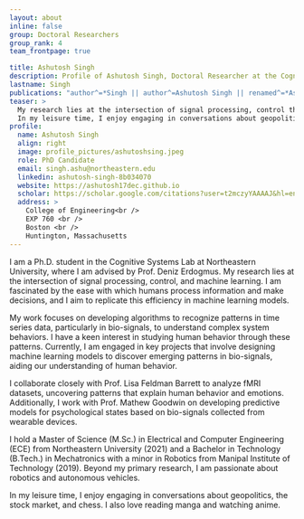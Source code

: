 ```yaml
---
layout: about
inline: false
group: Doctoral Researchers
group_rank: 4
team_frontpage: true

title: Ashutosh Singh
description: Profile of Ashutosh Singh, Doctoral Researcher at the Cognitive Systems Lab
lastname: Singh
publications: "author^=*Singh || author^=Ashutosh Singh || renamed^=*Ashutosh Singh"
teaser: >
  My research lies at the intersection of signal processing, control theory, and machine learning. I am particularly interested in understanding complex dynamical systems through the analysis of spatio-temporal data. By integrating techniques from signal processing and control theory, I aim to uncover the underlying mechanisms governing these complex systems. Currently, I am engaged in projects ranging from designing machine learning models to draw inference from bio-signals, generative modeling of 3D human motion and recognition of patterns in brain activity induced by emotional stimuli. 
  In my leisure time, I enjoy engaging in conversations about geopolitics and stock market. I also love reading manga and watching anime.
profile:
  name: Ashutosh Singh
  align: right
  image: profile_pictures/ashutoshsing.jpeg
  role: PhD Candidate
  email: singh.ashu@northeastern.edu
  linkedin: ashutosh-singh-8b034070
  website: https://ashutosh17dec.github.io
  scholar: https://scholar.google.com/citations?user=t2mczyYAAAAJ&hl=en
  address: >
    College of Engineering<br />
    EXP 760 <br />
    Boston <br />
    Huntington, Massachusetts
---
```


I am a Ph.D. student in the Cognitive Systems Lab at Northeastern University, where I am advised by Prof. Deniz Erdogmus. My research lies at the intersection of signal processing, control, and machine learning. I am fascinated by the ease with which humans process information and make decisions, and I aim to replicate this efficiency in machine learning models.

My work focuses on developing algorithms to recognize patterns in time series data, particularly in bio-signals, to understand complex system behaviors. I have a keen interest in studying human behavior through these patterns. Currently, I am engaged in key projects that involve designing machine learning models to discover emerging patterns in bio-signals, aiding our understanding of human behavior.

I collaborate closely with Prof. Lisa Feldman Barrett to analyze fMRI datasets, uncovering patterns that explain human behavior and emotions. Additionally, I work with Prof. Mathew Goodwin on developing predictive models for psychological states based on bio-signals collected from wearable devices.

I hold a Master of Science (M.Sc.) in Electrical and Computer Engineering (ECE) from Northeastern University (2021) and a Bachelor in Technology (B.Tech.) in Mechatronics with a minor in Robotics from Manipal Institute of Technology (2019). Beyond my primary research, I am passionate about robotics and autonomous vehicles.

In my leisure time, I enjoy engaging in conversations about geopolitics, the stock market, and chess. I also love reading manga and watching anime.
